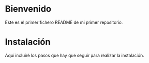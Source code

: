 # Bienvenido
Este es el primer fichero README de mi primer repositorio.

# Instalación
Aquí incluiré los pasos que hay que seguir para realizar la instalación.